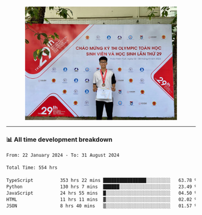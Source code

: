 <p align="center"><img src="asset/header.jpg" width="80%"/></p>

---
<!-- 
<details>
  <summary>📃 My Resume</summary>

### Education

- 📖 **Information Technology**\
📆 10/2021 - present\
📍 **Thang Long University** - Hoang Mai, Hanoi, Vietnam -->

<!-- ### Experience
- 👨‍💻 **Full Stack Web Intern**\
📆 09/2022 - 12/2023\
📍 **TECH 5S** -  Luu Huu Phuong, Phuong My Dinh I, Nam Tu Liem, Hanoi.


- 👨‍💻 **Full Stack Web Fresher**\
📆 1/2022 - 05/2023\
📍 **TECH 5S** -  Luu Huu Phuong, Phuong My Dinh I, Nam Tu Liem, Hanoi.

- 👨‍💻 **Frontend Web Fresher**\
📆 11/2023 - present\
📍 **White Neuron** -  Mau Luong, Ha Dong, Hanoi, Vietnam
</details> -->

### 📊 All time development breakdown

<!--START_SECTION:waka-->

```txt
From: 22 January 2024 - To: 31 August 2024

Total Time: 554 hrs

TypeScript          353 hrs 22 mins ████████████████░░░░░░░░░   63.78 %
Python              130 hrs 7 mins  ██████░░░░░░░░░░░░░░░░░░░   23.49 %
JavaScript          24 hrs 55 mins  █░░░░░░░░░░░░░░░░░░░░░░░░   04.50 %
HTML                11 hrs 11 mins  ▓░░░░░░░░░░░░░░░░░░░░░░░░   02.02 %
JSON                8 hrs 40 mins   ▒░░░░░░░░░░░░░░░░░░░░░░░░   01.57 %
```

<!--END_SECTION:waka-->
